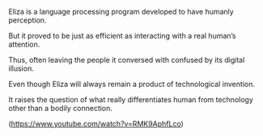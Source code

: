 Eliza is a language processing program developed to have humanly perception. 

But it proved to be just as efficient as interacting with a real human’s attention. 

Thus, often leaving the people it conversed with confused by its digital illusion. 

Even though Eliza will always remain a product of technological invention.

It raises the question of what really differentiates human from technology other than a bodily connection. 


(https://www.youtube.com/watch?v=RMK9AphfLco)
